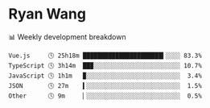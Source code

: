 # Ryan Wang

 <!-- waka-box start -->
📊 Weekly development breakdown
```text
Vue.js     🕓 25h18m ██████████████████████▍░░░░ 83.3%
TypeScript 🕓 3h14m  ██▉░░░░░░░░░░░░░░░░░░░░░░░░ 10.7%
JavaScript 🕓 1h1m   ▉░░░░░░░░░░░░░░░░░░░░░░░░░░  3.4%
JSON       🕓 27m    ▍░░░░░░░░░░░░░░░░░░░░░░░░░░  1.5%
Other      🕓 9m     ▏░░░░░░░░░░░░░░░░░░░░░░░░░░  0.5%
```
<!-- Powered by https://github.com/YouEclipse/waka-box-go . -->
<!-- waka-box end -->